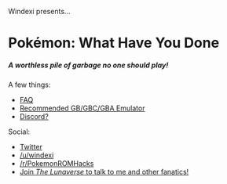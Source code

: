 Windexi presents...
# Pokémon: What Have You Done
##### A worthless pile of garbage no one should play!

A few things:
- [FAQ](https://github.com/Windexi/pwhyd/blob/master/FAQ.md)
- [Recommended GB/GBC/GBA Emulator](https://mgba.io/)
- [Discord?](https://github.com/Windexi/pwhyd/blob/master/DISCORD.md)

Social:
- [Twitter](http://twitter.com/windexi)
- [/u/windexi](http://reddit.com/u/windexi)
- [/r/PokemonROMHacks](http://reddit.com/r/pokemonROMhacks)
- [Join _The Lunaverse_ to talk to me and other fanatics!](https://discord.gg/fMJUcQr)
